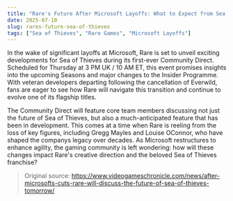 ```yaml
---
title: "Rare's Future After Microsoft Layoffs: What to Expect from Sea of Thieves"
date: 2025-07-10
slug: rares-future-sea-of-thieves
tags: ["Sea of Thieves", "Rare Games", "Microsoft Layoffs"]
---
```


In the wake of significant layoffs at Microsoft, Rare is set to unveil exciting developments for Sea of Thieves during its first-ever Community Direct. Scheduled for Thursday at 3 PM UK / 10 AM ET, this event promises insights into the upcoming Seasons and major changes to the Insider Programme. With veteran developers departing following the cancellation of Everwild, fans are eager to see how Rare will navigate this transition and continue to evolve one of its flagship titles.

The Community Direct will feature core team members discussing not just the future of Sea of Thieves, but also a much-anticipated feature that has been in development. This comes at a time when Rare is reeling from the loss of key figures, including Gregg Mayles and Louise OConnor, who have shaped the companys legacy over decades. As Microsoft restructures to enhance agility, the gaming community is left wondering: how will these changes impact Rare's creative direction and the beloved Sea of Thieves franchise?
> Original source: https://www.videogameschronicle.com/news/after-microsofts-cuts-rare-will-discuss-the-future-of-sea-of-thieves-tomorrow/